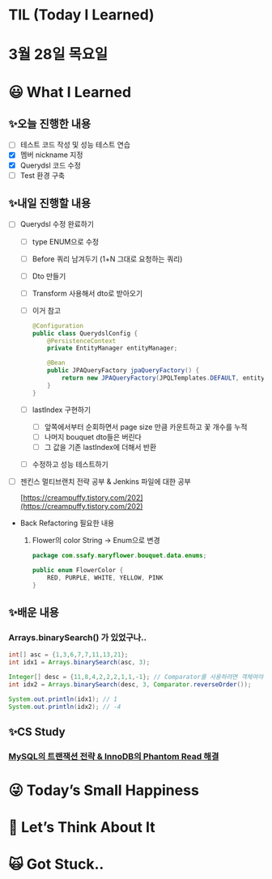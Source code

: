 # TIL (Today I Learned)

# 3월 28일 목요일

# 😃 What I Learned

## ✨오늘 진행한 내용

- [ ]  테스트 코드 작성 및 성능 테스트 연습
- [x]  멤버 nickname 지정
- [x]  Querydsl 코드 수정
- [ ]  Test 환경 구축

## ✨내일 진행할 내용

- [ ]  Querydsl 수정 완료하기
    - [ ]  type ENUM으로 수정
    - [ ]  Before 쿼리 남겨두기 (1+N 그대로 요청하는 쿼리)
    - [ ]  Dto 만들기
    - [ ]  Transform 사용해서 dto로 받아오기
    - [ ]  이거 참고
        
        ```java
        @Configuration
        public class QuerydslConfig {
            @PersistenceContext
            private EntityManager entityManager;
        
            @Bean
            public JPAQueryFactory jpaQueryFactory() {
                return new JPAQueryFactory(JPQLTemplates.DEFAULT, entityManager);
            }
        }
        ```
        
    - [ ]  lastIndex 구현하기
        - [ ]  앞쪽에서부터 순회하면서 page size 만큼 카운트하고 꽃 개수를 누적
        - [ ]  나머지 bouquet dto들은 버린다
        - [ ]  그 값을 기존 lastIndex에 더해서 반환
    - [ ]  수정하고 성능 테스트하기

- [ ]  젠킨스 멀티브랜치 전략 공부 & Jenkins 파일에 대한 공부
    
    [https://creampuffy.tistory.com/202](https://creampuffy.tistory.com/202)
    

- Back Refactoring 필요한 내용
    1. Flower의 color String → Enum으로 변경
        
        ```java
        package com.ssafy.maryflower.bouquet.data.enums;
        
        public enum FlowerColor {
            RED, PURPLE, WHITE, YELLOW, PINK
        }
        ```
        

## ✨배운 내용

### Arrays.binarySearch() 가 있었구나..

```java
int[] asc = {1,3,6,7,7,11,13,21};
int idx1 = Arrays.binarySearch(asc, 3);

Integer[] desc = {11,8,4,2,2,2,1,1,-1}; // Comparator를 사용하려면 객체여야 함으로 Integer 사용 필요
int idx2 = Arrays.binarySearch(desc, 3, Comparator.reverseOrder());

System.out.println(idx1); // 1
System.out.println(idx2); // -4
```

## ✨CS Study

### [MySQL의 트랜잭션 전략 & InnoDB의 Phantom Read 해결](https://www.notion.so/MySQL-InnoDB-Phantom-Read-fa3c49f701894a7c9ec546ed4b6a49c3?pvs=21)

# 😜 Today’s Small Happiness

# 🧐 Let’s Think About It

# 🙀 Got Stuck..